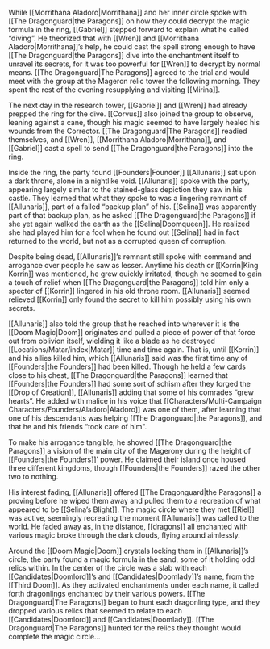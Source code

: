 While [[Morrithana Aladoro|Morrithana]] and her inner circle spoke with [[The Dragonguard|the Paragons]] on how they could decrypt the magic formula in the ring, [[Gabriel]] stepped forward to explain what he called “diving”. He theorized that with [[Wren]] and [[Morrithana Aladoro|Morrithana]]’s help, he could cast the spell strong enough to have [[The Dragonguard|the Paragons]] dive into the enchantment itself to unravel its secrets, for it was too powerful for [[Wren]] to decrypt by normal means. [[The Dragonguard|The Paragons]] agreed to the trial and would meet with the group at the Mageron relic tower the following morning. They spent the rest of the evening resupplying and visiting [[Mirina]].

The next day in the research tower, [[Gabriel]] and [[Wren]] had already prepped the ring for the dive. [[Corvus]] also joined the group to observe, leaning against a cane, though his magic seemed to have largely healed his wounds from the Corrector. [[The Dragonguard|The Paragons]] readied themselves, and [[Wren]], [[Morrithana Aladoro|Morrithana]], and [[Gabriel]] cast a spell to send [[The Dragonguard|the Paragons]] into the ring.

Inside the ring, the party found [[Founders|Founder]] [[Allunaris]] sat upon a dark throne, alone in a nightlike void. [[Allunaris]] spoke with the party, appearing largely similar to the stained-glass depiction they saw in his castle. They learned that what they spoke to was a lingering remnant of [[Allunaris]], part of a failed “backup plan” of his. [[Selina]] was apparently part of that backup plan, as he asked [[The Dragonguard|the Paragons]] if she yet again walked the earth as the [[Selina|Doomqueen]]. He realized she had played him for a fool when he found out [[Selina]] had in fact returned to the world, but not as a corrupted queen of corruption. 

Despite being dead, [[Allunaris]]’s remnant still spoke with command and arrogance over people he saw as lesser. Anytime his death or [[Korrin|King Korrin]] was mentioned, he grew quickly irritated, though he seemed to gain a touch of relief when [[The Dragonguard|the Paragons]] told him only a specter of [[Korrin]] lingered in his old throne room. [[Allunaris]] seemed relieved [[Korrin]] only found the secret to kill him possibly using his own secrets. 

[[Allunaris]] also told the group that he reached into wherever it is the [[Doom Magic|Doom]] originates and pulled a piece of power of that force out from oblivion itself, wielding it like a blade as he destroyed [[Locations/Matar/index|Matar]] time and time again. That is, until [[Korrin]] and his allies killed him, which [[Allunaris]] said was the first time any of [[Founders|the Founders]] had been killed. Though he held a few cards close to his chest, [[The Dragonguard|the Paragons]] learned that [[Founders|the Founders]] had some sort of schism after they forged the [[Drop of Creation]], [[Allunaris]] adding that some of his comrades “grew hearts”. He added with malice in his voice that [[Characters/Multi-Campaign Characters/Founders/Aladoro|Aladoro]] was one of them, after learning that one of his descendants was helping [[The Dragonguard|the Paragons]], and that he and his friends “took care of him". 

To make his arrogance tangible, he showed [[The Dragonguard|the Paragons]] a vision of the main city of the Magerony during the height of [[Founders|the Founders]]’ power. He claimed their island once housed three different kingdoms, though [[Founders|the Founders]] razed the other two to nothing. 

His interest fading, [[Allunaris]] offered [[The Dragonguard|the Paragons]] a proving before he wiped them away and pulled them to a recreation of what appeared to be [[Selina’s Blight]]. The magic circle where they met [[Riel]] was active, seemingly recreating the moment [[Allunaris]] was called to the world. He faded away as, in the distance, [[dragons]] all enchanted with various magic broke through the dark clouds, flying around aimlessly. 

Around the [[Doom Magic|Doom]] crystals locking them in [[Allunaris]]’s circle, the party found a magic formula in the sand, some of it holding odd relics within. In the center of the circle was a slab with each [[Candidates|Doomlord]]’s and [[Candidates|Doomlady]]’s name, from the [[Third Doom]]. As they activated enchantments under each name, it called forth dragonlings enchanted by their various powers. [[The Dragonguard|The Paragons]] began to hunt each dragonling type, and they dropped various relics that seemed to relate to each [[Candidates|Doomlord]] and [[Candidates|Doomlady]]. [[The Dragonguard|The Paragons]] hunted for the relics they thought would complete the magic circle… 